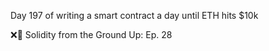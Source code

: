 Day 197 of writing a smart contract a day until ETH hits $10k

❌🦜 Solidity from the Ground Up:  Ep. 28